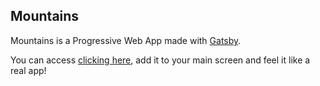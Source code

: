 ## Mountains

Mountains is a Progressive Web App made with [Gatsby](https://www.gatsbyjs.org).

  You can access [clicking here](https://mountains-hj.netlify.com), add it to your main screen and feel it like a real app!
